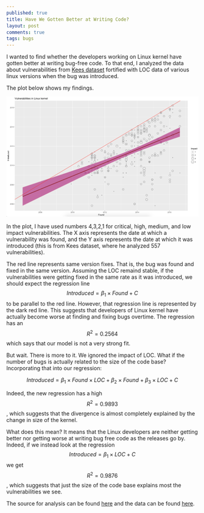```yaml
---
published: true
title: Have We Gotten Better at Writing Code?
layout: post
comments: true
tags: bugs
---
```


I wanted to find whether the developers working on Linux kernel have gotten
better at writing bug-free code.  To that end, I analyzed the data about
vulnerabilities from [Kees dataset](https://outflux.net/blog/archives/2016/10/20/cve-2016-5195/)
fortified with LOC data of various linux versions when the bug was introduced.

The plot below shows my findings.


![Linux kernel vulnerabilities over the years](/resources/posts/2017/vulnerabilities-lifetime.png)

In the plot, I have used numbers 4,3,2,1 for critical, high, medium, and low
impact vulnerabilities. The X axis represents the date at which a vulnerability
was found, and the Y axis represents the date at which it was introduced (this
is from Kees dataset, where he analyzed 557 vulnerabilities).

The red line represents same version fixes. That is, the bug was found and
fixed in the same version. Assuming the LOC remaind stable, if the
vulnerabilities were getting fixed in the same rate as it was introduced,
we should expect the regression line $$ Introduced = \beta_1 \times Found + C $$ to
be parallel to the red line. However, that regression line is represented by
the dark red line. This suggests that developers of Linux kernel have actually
become worse at finding and fixing bugs overtime. The regression has an
$$R^2 = 0.2564$$ which says that our model is not a very strong fit.

But wait. There is more to it. We ignored the impact of LOC. What if the number
of bugs is actually related to the size of the code base? Incorporating that
into our regression:

$$ Introduced = \beta_1 \times Found \times LOC + \beta_2 \times Found + \beta_3  \times LOC + C $$

Indeed, the new regression has a high $$R^2 = 0.9893$$, which suggests that the
divergence is almost completely explained by the change in size of the kernel.

What does this mean? It means that the Linux developers are neither getting
better nor getting worse at writing bug free code as the releases go by.
Indeed, if we instead look at the regression $$ Introduced = \beta_1 \times LOC + C $$ we get $$R^2 = 0.9876$$, which suggests that just the size of the code base explains most the vulnerabilities we see.


The source for analysis can be found [here](/resources/posts/2017/vulnerabilities-lifetime.R) and the data can be found [here](/resources/posts/2017/linux-cve-lifetime.csv).

